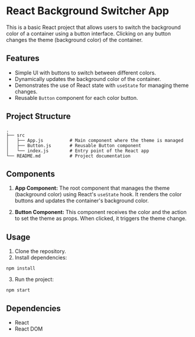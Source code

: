 # React Background Switcher App

This is a basic React project that allows users to switch the background color of a container using a button interface. Clicking on any button changes the theme (background color) of the container.

## Features

- Simple UI with buttons to switch between different colors.
- Dynamically updates the background color of the container.
- Demonstrates the use of React state with `useState` for managing theme changes.
- Reusable `Button` component for each color button.

## Project Structure

```
.
├── src
│   ├── App.js          # Main component where the theme is managed
│   ├── Button.js       # Reusable Button component
│   └── index.js        # Entry point of the React app
└── README.md           # Project documentation
```

## Components

1. **App Component:** The root component that manages the theme (background color) using React's `useState` hook. It renders the color buttons and updates the container's background color.

2. **Button Component:** This component receives the color and the action to set the theme as props. When clicked, it triggers the theme change.

## Usage

1. Clone the repository.
2. Install dependencies:
```
npm install
```
3. Run the project:
```
npm start
```

## Dependencies

- React
- React DOM
